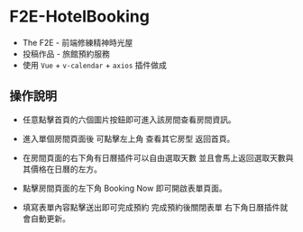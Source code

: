 # F2E-HotelBooking

- The F2E - 前端修練精神時光屋
 - 投稿作品 - 旅館預約服務
 - 使用 `Vue` + `v-calendar` + `axios` 插件做成

## 操作說明

- 任意點擊首頁的六個圖片按鈕即可進入該房間查看房間資訊。

- 進入單個房間頁面後 可點擊左上角 查看其它房型 返回首頁。

- 在房間頁面的右下角有日曆插件可以自由選取天數 並且會馬上返回選取天數與其價格在日曆的左方。

- 點擊房間頁面的左下角 Booking Now 即可開啟表單頁面。

- 填寫表單內容點擊送出即可完成預約 完成預約後關閉表單 右下角日曆插件就會自動更新。
